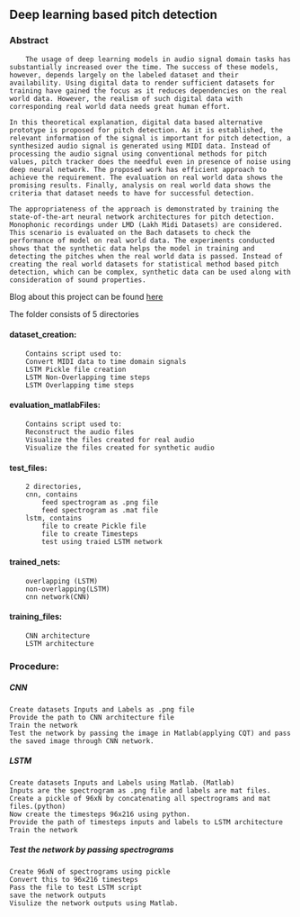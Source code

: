 ## Deep learning based pitch detection
### Abstract
		The usage of deep learning models in audio signal domain tasks has substantially increased over the time. The success of these models, however, depends largely on the labeled dataset and their availability. Using digital data to render sufficient datasets for training have gained the focus as it reduces dependencies on the real world data. However, the realism of such digital data with corresponding real world data needs great human effort.

	In this theoretical explanation, digital data based alternative prototype is proposed for pitch detection. As it is established, the relevant information of the signal is important for pitch detection, a synthesized audio signal is generated using MIDI data. Instead of processing the audio signal using conventional methods for pitch values, pitch tracker does the needful even in presence of noise using deep neural network. The proposed work has efficient approach to achieve the requirement. The evaluation on real world data shows the promising results. Finally, analysis on real world data shows the criteria that dataset needs to have for successful detection.

	The appropriateness of the approach is demonstrated by training the state-of-the-art neural network architectures for pitch detection. Monophonic recordings under LMD (Lakh Midi Datasets) are considered. This scenario is evaluated on the Bach datasets to check the performance of model on real world data. The experiments conducted shows that the synthetic data helps the model in training and detecting the pitches when the real world data is passed. Instead of creating the real world datasets for statistical method based pitch detection, which can be complex, synthetic data can be used along with consideration of sound properties.

Blog about this project can be found [here](https://medium.com/@praveenkrishna/deep-learning-based-pitch-detection-cnn-lstm-3a2c5477c4e6)


The folder consists of 5 directories

#### dataset_creation:  
		Contains script used to:
		Convert MIDI data to time domain signals 
		LSTM Pickle file creation
		LSTM Non-Overlapping time steps
		LSTM Overlapping time steps
		
#### evaluation_matlabFiles: 
		Contains script used to:
		Reconstruct the audio files
		Visualize the files created for real audio
		Visualize the files created for synthetic audio
		
#### test_files:
		2 directories,
		cnn, contains
			feed spectrogram as .png file
			feed spectrogram as .mat file 
		lstm, contains
			file to create Pickle file
			file to create Timesteps 
			test using traied LSTM network
	
#### trained_nets:
		overlapping (LSTM)
		non-overlapping(LSTM)
		cnn network(CNN)
		
#### training_files:
		CNN architecture
		LSTM architecture
		
		
### Procedure:

##### CNN
	Create datasets Inputs and Labels as .png file
	Provide the path to CNN architecture file
	Train the network
	Test the network by passing the image in Matlab(applying CQT) and pass the saved image through CNN network.


##### LSTM
	Create datasets Inputs and Labels using Matlab. (Matlab)
	Inputs are the spectrogram as .png file and labels are mat files.
	Create a pickle of 96xN by concatenating all spectrograms and mat files.(python)
	Now create the timesteps 96x216 using python.
	Provide the path of timesteps inputs and labels to LSTM architecture
	Train the network

##### Test the network by passing spectrograms 
	Create 96xN of spectrograms using pickle
	Convert this to 96x216 timesteps
	Pass the file to test LSTM script
	save the network outputs
	Visulize the network outputs using Matlab.
	
	
	
	





